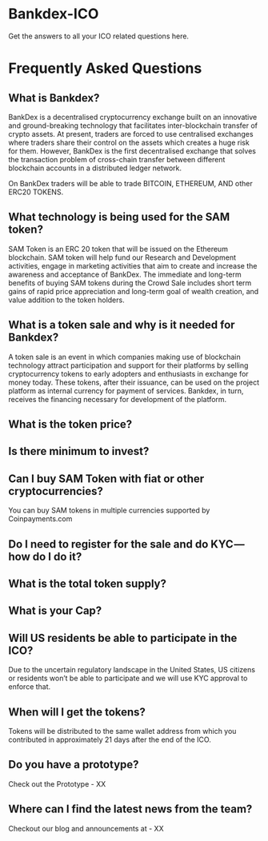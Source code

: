 # Bankdex-ICO

Get the answers to all your ICO related questions here. 

# Frequently Asked Questions

## What is Bankdex?
BankDex is a decentralised cryptocurrency exchange built on an innovative and ground-breaking technology that facilitates inter-blockchain transfer of crypto assets. At present, traders are forced to use centralised exchanges where traders share their control on the assets which creates a huge risk for them. However, BankDex is the first decentralised exchange that solves the transaction problem of cross-chain transfer between different blockchain accounts in a distributed ledger network.

On BankDex traders will be able to trade BITCOIN, ETHEREUM, AND other ERC20 TOKENS.

## What technology is being used for the SAM token?
SAM Token is an ERC 20 token that will be issued on the Ethereum blockchain. SAM token will help fund our Research and Development activities, engage in marketing activities that aim to create and increase the awareness and acceptance of BankDex. The immediate and long-term benefits of buying SAM tokens during the Crowd Sale includes short term gains of rapid price appreciation and long-term goal of wealth creation, and value addition to the token holders.

## What is a token sale and why is it needed for Bankdex?
A token sale is an event in which companies making use of blockchain technology attract participation and support for their platforms by selling cryptocurrency tokens to early adopters and enthusiasts in exchange for money today. These tokens, after their issuance, can be used on the project platform as internal currency for payment of services. Bankdex, in turn, receives the financing necessary for development of the platform.

## What is the token price?

## Is there minimum to invest?

## Can I buy SAM Token with fiat or other cryptocurrencies?
You can buy SAM tokens in multiple currencies supported by Coinpayments.com

## Do I need to register for the sale and do KYC — how do I do it?

## What is the total token supply?

## What is your Cap?

## Will US residents be able to participate in the ICO?
Due to the uncertain regulatory landscape in the United States, US citizens or residents won’t be able to participate and we will use KYC approval to enforce that.
## When will I get the tokens?
Tokens will be distributed to the same wallet address from which you contributed in approximately 21 days after the end of the ICO. 

## Do you have a prototype?
Check out the Prototype - XX

## Where can I find the latest news from the team?
Checkout our blog and announcements at - XX

